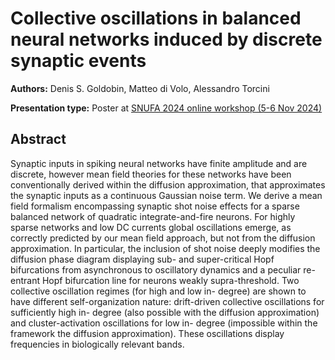 # Collective oscillations in balanced neural networks induced by discrete synaptic events

**Authors:** Denis S. Goldobin, Matteo di Volo, Alessandro Torcini
                           


**Presentation type:** Poster at [SNUFA 2024 online workshop (5-6 Nov 2024)](https://snufa.net/2024)

## Abstract

Synaptic inputs in spiking neural networks have finite amplitude and are discrete, however mean field theories for these networks have been conventionally derived within the diffusion approximation, that approximates the synaptic inputs as a continuous Gaussian noise term. We derive a mean field formalism encompassing synaptic shot noise effects for a sparse balanced network of quadratic integrate-and-fire neurons. For highly sparse networks and low DC currents global oscillations emerge, as correctly predicted by our mean field approach, but not from the diffusion approximation. In particular, the inclusion of shot noise deeply modifies the diffusion phase diagram displaying sub- and super-critical Hopf bifurcations from asynchronous to oscillatory dynamics and a peculiar re-entrant Hopf bifurcation line for neurons weakly supra-threshold. Two collective oscillation regimes (for high and low in- degree) are shown to have different self-organization nature: drift-driven collective oscillations for sufficiently high in- degree (also possible with the diffusion approximation) and cluster-activation oscillations for low in- degree (impossible within the framework the diffusion approximation). These oscillations display frequencies in biologically relevant bands.